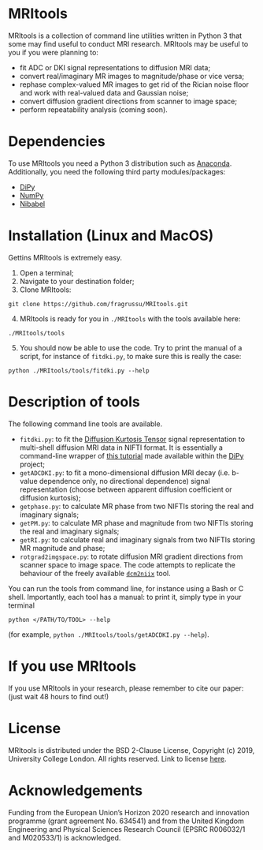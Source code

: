 # MRItools
MRItools is a collection of command line utilities written in Python 3 that some may find useful to conduct MRI research. MRItools may be useful to you if you were planning to:
* fit ADC or DKI signal representations to diffusion MRI data;
* convert real/imaginary MR images to magnitude/phase or vice versa;
* rephase complex-valued MR images to get rid of the Rician noise floor and work with real-valued data and Gaussian noise;
* convert diffusion gradient directions from scanner to image space;
* perform repeatability analysis (coming soon).

# Dependencies
To use MRItools you need a Python 3 distribution such as [Anaconda](http://www.anaconda.com/distribution). Additionally, you need the following third party modules/packages:
* [DiPy](http://dipy.org/)
* [NumPy](http://numpy.org)
* [Nibabel](http://nipy.org/nibabel)


# Installation (Linux and MacOS)
Gettins MRItools is extremely easy.

1. Open a terminal;
2. Navigate to your destination folder;
3. Clone MRItools:
```
git clone https://github.com/fragrussu/MRItools.git 
```
4. MRItools is ready for you in `./MRItools` with the tools available here: 
```
./MRItools/tools
```
5. You should now be able to use the code. Try to print the manual of a script, for instance of `fitdki.py`, to make sure this is really the case:
```
python ./MRItools/tools/fitdki.py --help
```

# Description of tools
The following command line tools are available.
* `fitdki.py`: to fit the [Diffusion Kurtosis Tensor](http://doi.org/10.1002/mrm.20508) signal representation to multi-shell diffusion MRI data in NIFTI format. It is essentially a command-line wrapper of [this tutorial](http://dipy.org/documentation/1.0.0./examples_built/reconst_dki) made available within the [DiPy](http://dipy.org/) project;
* `getADCDKI.py`: to fit a mono-dimensional diffusion MRI decay (i.e. b-value dependence only, no directional dependence) signal representation (choose between apparent diffusion coefficient or diffusion kurtosis);
* `getphase.py`: to calculate MR phase from two NIFTIs storing the real and imaginary signals;
* `getPM.py`: to calculate MR phase and magnitude from two NIFTIs storing the real and imaginary signals;
* `getRI.py`: to calculate real and imaginary signals from two NIFTIs storing MR magnitude and phase;
* `rotgrad2imgspace.py`: to rotate diffusion MRI gradient directions from scanner space to image space. The code attempts to replicate the behaviour of the freely available [`dcm2niix`](http://github.com/rordenlab/dcm2niix) tool.



You can run the tools from command line, for instance using a Bash or C shell. Importantly, each tool has a manual: to print it, simply type in your terminal
```
python </PATH/TO/TOOL> --help
```
(for example, `python ./MRItools/tools/getADCDKI.py --help`).

# If you use MRItools
If you use MRItools in your research, please remember to cite our paper: (just wait 48 hours to find out!)

# License
MRItools is distributed under the BSD 2-Clause License, Copyright (c) 2019, University College London. All rights reserved.
Link to license [here](http://github.com/fragrussu/MRItools/blob/master/LICENSE).

# Acknowledgements
Funding from the European Union’s Horizon 2020 research and innovation programme (grant agreement No. 634541) and from the United Kingdom Engineering and Physical Sciences Research Council (EPSRC R006032/1 and M020533/1) is acknowledged.


